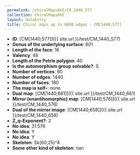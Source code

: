 ```yaml
--- 
 permalink: /chiralMaps6kE/CM_1440_577 
 collection: chiralMaps6kE
 layout: dataEntry
 title: Chiral maps up to 6000 edges - CM[1440;577]
---
```


- **ID**: [CM[1440;577]]({{ site.url }}/test/CM_1440_577)
- **Genus of the underlying surface**: 601
- **Length of the face**: 16
- **Valency**: 48
- **Length of the Petrie polygon**: 40
- **Is the automorphism group solvable?**: S
- **Number of vertices**: 60
- **Number of edges**: 1440
- **Number of faces**: 180
- **The map is self-**: none
- **Dual map**: [CM[1440;661]]({{ site.url }}/test/CM_1440_661)
- **Mirror (enantihomorphic) map**: [CM[1440;576]]({{ site.url }}/test/CM_1440_576)
- **Dual of the mirror image**: [CM[1440;658]]({{ site.url }}/test/CM_1440_658)
- **Z_q-Exponent?**: 2
- **No idea**:  31:576
- **No idea**: Y
- **No idea**: Y
- **Skeleton**: Sk(60;25)^4
- **Some other kind of skeleton**: nan
